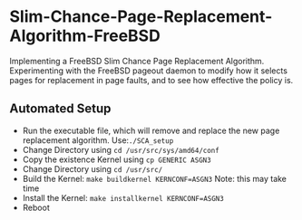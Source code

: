 # Slim-Chance-Page-Replacement-Algorithm-FreeBSD
Implementing a FreeBSD Slim Chance Page Replacement Algorithm.
Experimenting with the FreeBSD pageout daemon to modify how it selects pages for replacement in page faults, and to see how effective the policy is.

## Automated Setup
- Run the executable file, which will remove and replace the new page replacement algorithm. Use:`./SCA_setup`
- Change Directory using `cd /usr/src/sys/amd64/conf`
- Copy the existence Kernel using `cp GENERIC ASGN3`
- Change Directory using `cd /usr/src/`
- Build the Kernel: `make buildkernel KERNCONF=ASGN3` Note: this may take time
- Install the Kernel: `make installkernel KERNCONF=ASGN3`
- Reboot

